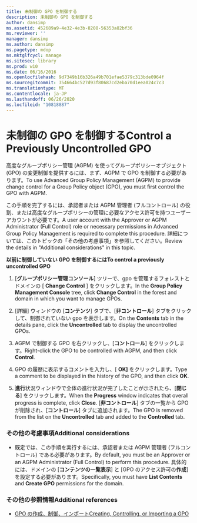```yaml
---
title: 未制御の GPO を制御する
description: 未制御の GPO を制御する
author: dansimp
ms.assetid: 452689a9-4e32-4e3b-8208-56353a82bf36
ms.reviewer: ''
manager: dansimp
ms.author: dansimp
ms.pagetype: mdop
ms.mktglfcycl: manage
ms.sitesec: library
ms.prod: w10
ms.date: 06/16/2016
ms.openlocfilehash: 9d7349b16b326a49b701efae5379c313bde0964f
ms.sourcegitcommit: 354664bc527d93f80687cd2eba70d1eea024c7c3
ms.translationtype: MT
ms.contentlocale: ja-JP
ms.lasthandoff: 06/26/2020
ms.locfileid: "10818887"
---
```

# <span data-ttu-id="67fe4-103">未制御の GPO を制御する</span><span class="sxs-lookup"><span data-stu-id="67fe4-103">Control a Previously Uncontrolled GPO</span></span>


<span data-ttu-id="67fe4-104">高度なグループポリシー管理 (AGPM) を使ってグループポリシーオブジェクト (GPO) の変更制御を提供するには、まず、AGPM で GPO を制御する必要があります。</span><span class="sxs-lookup"><span data-stu-id="67fe4-104">To use Advanced Group Policy Management (AGPM) to provide change control for a Group Policy object (GPO), you must first control the GPO with AGPM.</span></span>

<span data-ttu-id="67fe4-105">この手順を完了するには、承認者または AGPM 管理者 (フルコントロール) の役割、または高度なグループポリシーの管理に必要なアクセス許可を持つユーザーアカウントが必要です。</span><span class="sxs-lookup"><span data-stu-id="67fe4-105">A user account with the Approver or AGPM Administrator (Full Control) role or necessary permissions in Advanced Group Policy Management is required to complete this procedure.</span></span> <span data-ttu-id="67fe4-106">詳細については、このトピックの「その他の考慮事項」を参照してください。</span><span class="sxs-lookup"><span data-stu-id="67fe4-106">Review the details in "Additional considerations" in this topic.</span></span>

**<span data-ttu-id="67fe4-107">以前に制御していない GPO を制御するには</span><span class="sxs-lookup"><span data-stu-id="67fe4-107">To control a previously uncontrolled GPO</span></span>**

1.  <span data-ttu-id="67fe4-108">[**グループポリシー管理コンソール**] ツリーで、gpo を管理するフォレストとドメインの [ **Change Control** ] をクリックします。</span><span class="sxs-lookup"><span data-stu-id="67fe4-108">In the **Group Policy Management Console** tree, click **Change Control** in the forest and domain in which you want to manage GPOs.</span></span>

2.  <span data-ttu-id="67fe4-109">[詳細] ウィンドウの [**コンテンツ**] タブで、[**非コントロール**] タブをクリックして、制御されていない gpo を表示します。</span><span class="sxs-lookup"><span data-stu-id="67fe4-109">On the **Contents** tab in the details pane, click the **Uncontrolled** tab to display the uncontrolled GPOs.</span></span>

3.  <span data-ttu-id="67fe4-110">AGPM で制御する GPO を右クリックし、[**コントロール**] をクリックします。</span><span class="sxs-lookup"><span data-stu-id="67fe4-110">Right-click the GPO to be controlled with AGPM, and then click **Control**.</span></span>

4.  <span data-ttu-id="67fe4-111">GPO の履歴に表示するコメントを入力し、[ **OK]** をクリックします。</span><span class="sxs-lookup"><span data-stu-id="67fe4-111">Type a comment to be displayed in the history of the GPO, and then click **OK**.</span></span>

5.  <span data-ttu-id="67fe4-112">**進行**状況ウィンドウで全体の進行状況が完了したことが示されたら、[**閉じる**] をクリックします。</span><span class="sxs-lookup"><span data-stu-id="67fe4-112">When the **Progress** window indicates that overall progress is complete, click **Close**.</span></span> <span data-ttu-id="67fe4-113">[**非コントロール**] タブの一覧から GPO が削除され、[**コントロール**] タブに追加されます。</span><span class="sxs-lookup"><span data-stu-id="67fe4-113">The GPO is removed from the list on the **Uncontrolled** tab and added to the **Controlled** tab.</span></span>

### <span data-ttu-id="67fe4-114">その他の考慮事項</span><span class="sxs-lookup"><span data-stu-id="67fe4-114">Additional considerations</span></span>

-   <span data-ttu-id="67fe4-115">既定では、この手順を実行するには、承認者または AGPM 管理者 (フルコントロール) である必要があります。</span><span class="sxs-lookup"><span data-stu-id="67fe4-115">By default, you must be an Approver or an AGPM Administrator (Full Control) to perform this procedure.</span></span> <span data-ttu-id="67fe4-116">具体的には、ドメインの [**コンテンツの一覧表示**] と [GPO のアクセス許可の**作成**] を設定する必要があります。</span><span class="sxs-lookup"><span data-stu-id="67fe4-116">Specifically, you must have **List Contents** and **Create GPO** permissions for the domain.</span></span>

### <span data-ttu-id="67fe4-117">その他の参照情報</span><span class="sxs-lookup"><span data-stu-id="67fe4-117">Additional references</span></span>

-   [<span data-ttu-id="67fe4-118">GPO の作成、制御、インポート</span><span class="sxs-lookup"><span data-stu-id="67fe4-118">Creating, Controlling, or Importing a GPO</span></span>](creating-controlling-or-importing-a-gpo-approver.md)

 

 





